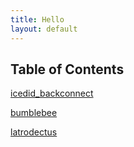 ```yaml
---
title: Hello
layout: default
---
```


## Table of Contents 


[icedid_backconnect](icedid_backconnect.md)

[bumblebee](bumblebee.md)

[latrodectus](latrodectus.md)

